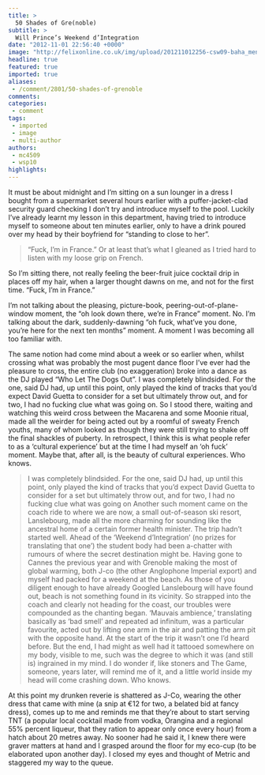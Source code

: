 ```yaml
---
title: >
  50 Shades of Gre(noble)
subtitle: >
  Will Prince’s Weekend d’Integration
date: "2012-11-01 22:56:40 +0000"
image: "http://felixonline.co.uk/img/upload/201211012256-csw09-baha_men-who_let_the_dogs_out-frontal.jpg"
headline: true
featured: true
imported: true
aliases:
 - /comment/2801/50-shades-of-grenoble
comments:
categories:
 - comment
tags:
 - imported
 - image
 - multi-author
authors:
 - mc4509
 - wsp10
highlights:
---
```


It must be about midnight and I’m sitting on a sun lounger in a dress I bought from a supermarket several hours earlier with a puffer-jacket-clad security guard checking I don’t try and introduce myself to the pool. Luckily I’ve already learnt my lesson in this department, having tried to introduce myself to someone about ten minutes earlier, only to have a drink poured over my head by their boyfriend for “standing to close to her”.
> “Fuck, I’m in France.”
Or at least that’s what I gleaned as I tried hard to listen with my loose grip on French.

So I’m sitting there, not really feeling the beer-fruit juice cocktail drip in places off my hair, when a larger thought dawns on me, and not for the first time. “Fuck, I’m in France.”

I’m not talking about the pleasing, picture-book, peering-out-of-plane-window moment, the “oh look down there, we’re in France” moment. No. I’m talking about the dark, suddenly-dawning “oh fuck, what’ve you done, you’re here for the next ten months” moment. A moment I was becoming all too familiar with.

The same notion had come mind about a week or so earlier when, whilst crossing what was probably the most pugent dance floor I’ve ever had the pleasure to cross, the entire club (no exaggeration) broke into a dance as the DJ played “Who Let The Dogs Out”. I was completely blindsided. For the one, said DJ had, up until this point, only played the kind of tracks that you’d expect David Guetta to consider for a set but ultimately throw out, and for two, I had no fucking clue what was going on. So I stood there, waiting and watching this weird cross between the Macarena and some Moonie ritual, made all the weirder for being acted out by a roomful of sweaty French youths, many of whom looked as though they were still trying to shake off the final shackles of puberty. In retrospect, I think this is what people refer to as a ‘cultural experience’ but at the time I had myself an ‘oh fuck’ moment. Maybe that, after all, is the beauty of cultural experiences. Who knows.
> I was completely blindsided. For the one, said DJ had, up until this point, only played the kind of tracks that you’d expect David Guetta to consider for a set but ultimately throw out, and for two, I had no fucking clue what was going on
Another such moment came on the coach ride to where we are now, a small out-of-season ski resort, Lanslebourg, made all the more charming for sounding like the ancestral home of a certain former health minister. The trip hadn’t started well. Ahead of the ‘Weekend d’Integration’ (no prizes for translating that one’) the student body had been a-chatter with rumours of where the secret destination might be. Having gone to Cannes the previous year and with Grenoble making the most of global warming, both J-co (the other Anglophone Imperial export) and myself had packed for a weekend at the beach. As those of you diligent enough to have already Googled Lanslebourg will have found out, beach is not something found in its vicinity. So strapped into the coach and clearly not heading for the coast, our troubles were compounded as the chanting began. ‘Mauvais ambience,’ translating basically as ‘bad smell’ and repeated ad infinitum, was a particular favourite, acted out by lifting one arm in the air and patting the arm pit with the opposite hand. At the start of the trip it wasn’t one I’d heard before. But the end, I had might as well had it tattooed somewhere on my body, visible to me, such was the degree to which it was (and still is) ingrained in my mind. I do wonder if, like stoners and The Game, someone, years later, will remind me of it, and a little world inside my head will come crashing down. Who knows.

At this point my drunken reverie is shattered as J-Co, wearing the other dress that came with mine (a snip at €12 for two, a belated bid at fancy dress), comes up to me and reminds me that they’re about to start serving TNT (a popular local cocktail made from vodka, Orangina and a regional 55% percent liqueur, that they ration to appear only once every hour) from a hatch about 20 metres away.
 No sooner had he said it, I knew there were graver matters at hand and I grasped around the floor for my eco-cup (to be elaborated upon another day). I closed my eyes and thought of Metric and staggered my way to the queue.
